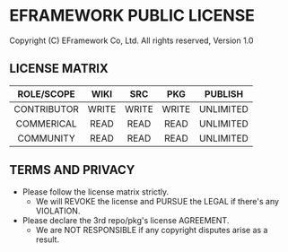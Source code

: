 # EFRAMEWORK PUBLIC LICENSE
Copyright (C) EFramework Co, Ltd. All rights reserved, Version 1.0

## LICENSE MATRIX
|    ROLE/SCOPE    |    WIKI    |    SRC     |    PKG     |     PUBLISH     |  
| :--------------: | :--------: | :--------: | :--------: | :-------------: |  
|   CONTRIBUTOR    |    WRITE   |    WRITE   |    WRITE   |    UNLIMITED    |  
|   COMMERICAL     |    READ    |    READ    |    READ    |    UNLIMITED    |  
|   COMMUNITY      |    READ    |    READ    |    READ    |    UNLIMITED    |  

## TERMS AND PRIVACY
- Please follow the license matrix strictly.
  - We will REVOKE the license and PURSUE the LEGAL if there's any VIOLATION.
- Please declare the 3rd repo/pkg's license AGREEMENT.
  - We are NOT RESPONSIBLE if any copyright disputes arise as a result.